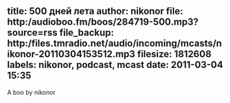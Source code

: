 title: 500 дней лета
author: nikonor
file: http:/audioboo.fm/boos/284719-500.mp3?source=rss
file_backup: http:/files.tmradio.net/audio/incoming/mcasts/nikonor-20110304153512.mp3
filesize: 1812608
labels: nikonor, podcast, mcast
date: 2011-03-04 15:35
---
A boo by nikonor
